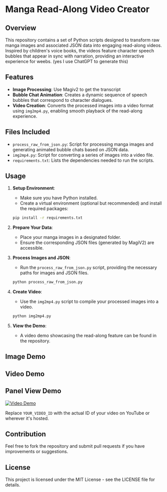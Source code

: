 # Manga Read-Along Video Creator

## Overview

This repository contains a set of Python scripts designed to transform raw manga images and associated JSON data into engaging read-along videos. Inspired by children's voice books, the videos feature character speech bubbles that appear in sync with narration, providing an interactive experience for weebs. (yes I use ChatGPT to generate this)

## Features

- **Image Processing**: Use Magiv2 to get the transcript
- **Bubble Chat Animation**: Creates a dynamic sequence of speech bubbles that correspond to character dialogues.
- **Video Creation**: Converts the processed images into a video format using `img2mp4.py`, enabling smooth playback of the read-along experience.

## Files Included

- `process_raw_from_json.py`: Script for processing manga images and generating animated bubble chats based on JSON data.
- `img2mp4.py`: Script for converting a series of images into a video file.
- `requirements.txt`: Lists the dependencies needed to run the scripts.

## Usage

1. **Setup Environment**: 
   - Make sure you have Python installed.
   - Create a virtual environment (optional but recommended) and install the required packages:

   ```bash
   pip install -r requirements.txt
   ```

2.  **Prepare Your Data**:
    
    *   Place your manga images in a designated folder.
    *   Ensure the corresponding JSON files (generated by MagiV2) are accessible.
3.  **Process Images and JSON**:
    
    *   Run the `process_raw_from_json.py` script, providing the necessary paths for images and JSON files.
    
    ```bash
    python process_raw_from_json.py
    ```
    
4.  **Create Video**:
    
    *   Use the `img2mp4.py` script to compile your processed images into a video.
    
    ```bash
    python img2mp4.py
    ```
    
5.  **View the Demo**:
    
    *   A video demo showcasing the read-along feature can be found in the repository.

Image Demo
----------



Video Demo
----------

## Panel View Demo

[![Video Demo](https://img.youtube.com/vi/YOUR_VIDEO_ID/0.jpg)](https://YOUR_GITHUB_URL_TO_VIDEO)

Replace `YOUR_VIDEO_ID` with the actual ID of your video on YouTube or wherever it's hosted.

Contribution
------------

Feel free to fork the repository and submit pull requests if you have improvements or suggestions.

License
-------

This project is licensed under the MIT License - see the LICENSE file for details.
